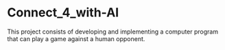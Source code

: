 # Connect_4_with-AI
This project consists of developing and implementing a computer program that can play a game against a human opponent.
